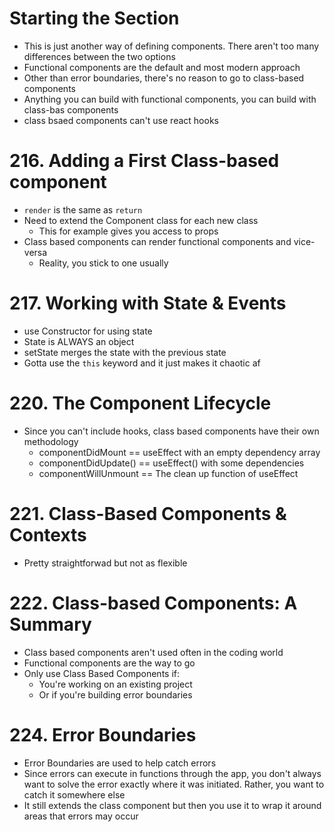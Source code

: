 # Starting the Section

-   This is just another way of defining components. There aren't too many differences between the two options
-   Functional components are the default and most modern approach
-   Other than error boundaries, there's no reason to go to class-based components
-   Anything you can build with functional components, you can build with class-bas components
-   class bsaed components can't use react hooks

# 216. Adding a First Class-based component

-   `render` is the same as `return`
-   Need to extend the Component class for each new class
    -   This for example gives you access to props
-   Class based components can render functional components and vice-versa
    -   Reality, you stick to one usually

# 217. Working with State & Events

-   use Constructor for using state
-   State is ALWAYS an object
-   setState merges the state with the previous state
-   Gotta use the `this` keyword and it just makes it chaotic af

# 220. The Component Lifecycle

-   Since you can't include hooks, class based components have their own methodology
    -   componentDidMount == useEffect with an empty dependency array
    -   componentDidUpdate() == useEffect() with some dependencies
    -   componentWillUnmount == The clean up function of useEffect

# 221. Class-Based Components & Contexts

-   Pretty straightforwad but not as flexible

# 222. Class-based Components: A Summary

-   Class based components aren't used often in the coding world
-   Functional components are the way to go
-   Only use Class Based Components if:
    -   You're working on an existing project
    -   Or if you're building error boundaries

# 224. Error Boundaries

-   Error Boundaries are used to help catch errors
-   Since errors can execute in functions through the app, you don't always want to solve the error exactly where it was initiated. Rather, you want to catch it somewhere else
-   It still extends the class component but then you use it to wrap it around areas that errors may occur
